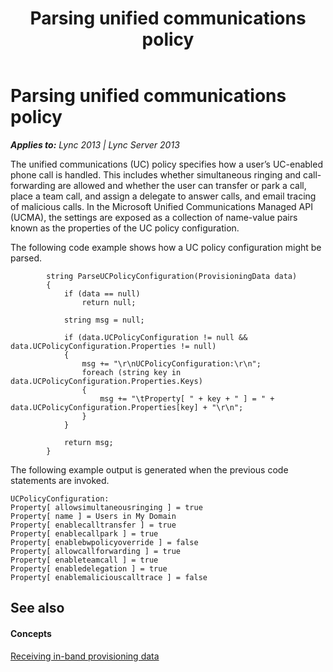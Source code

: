 ﻿---
title: Parsing unified communications policy
TOCTitle: Parsing unified communications policy
ms:assetid: 267ee7d8-64b1-471c-afc4-a54fdf970be7
ms:mtpsurl: https://msdn.microsoft.com/en-us/library/Dn454659(v=office.15)
ms:contentKeyID: 57093268
ms.date: 07/24/2014
mtps_version: v=office.15
---

# Parsing unified communications policy


_**Applies to:** Lync 2013 | Lync Server 2013_

The unified communications (UC) policy specifies how a user’s UC-enabled phone call is handled. This includes whether simultaneous ringing and call-forwarding are allowed and whether the user can transfer or park a call, place a team call, and assign a delegate to answer calls, and email tracing of malicious calls. In the Microsoft Unified Communications Managed API (UCMA), the settings are exposed as a collection of name-value pairs known as the properties of the UC policy configuration.

The following code example shows how a UC policy configuration might be parsed.

``` 
        string ParseUCPolicyConfiguration(ProvisioningData data)
        {
            if (data == null)
                return null;

            string msg = null;

            if (data.UCPolicyConfiguration != null && data.UCPolicyConfiguration.Properties != null)
            {
                msg += "\r\nUCPolicyConfiguration:\r\n";
                foreach (string key in data.UCPolicyConfiguration.Properties.Keys)
                {
                    msg += "\tProperty[ " + key + " ] = " + data.UCPolicyConfiguration.Properties[key] + "\r\n";
                }
            }

            return msg;
        }
```

The following example output is generated when the previous code statements are invoked.

    UCPolicyConfiguration:
    Property[ allowsimultaneousringing ] = true
    Property[ name ] = Users in My Domain
    Property[ enablecalltransfer ] = true
    Property[ enablecallpark ] = true
    Property[ enablebwpolicyoverride ] = false
    Property[ allowcallforwarding ] = true
    Property[ enableteamcall ] = true
    Property[ enabledelegation ] = true
    Property[ enablemaliciouscalltrace ] = false

## See also

#### Concepts

[Receiving in-band provisioning data](receiving-in-band-provisioning-data.md)

